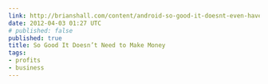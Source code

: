 ```yaml
---
link: http://brianshall.com/content/android-so-good-it-doesnt-even-have-make-google-any-money-ever
date: 2012-04-03 01:27 UTC
# published: false
published: true
title: So Good It Doesn’t Need to Make Money
tags:
- profits
- business
---
```




